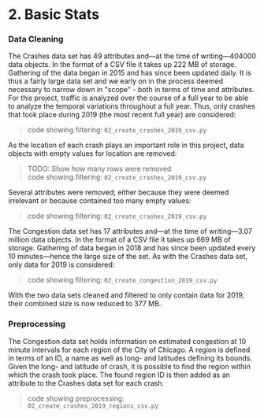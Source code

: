 # 2. Basic Stats

### Data Cleaning
The Crashes data set has 49 attributes and—at the time of writing—404000 data objects.
 In the format of a CSV file it takes up 222 MB of storage.
Gathering of the data began in 2015 and has since been updated daily.
It is thus a fairly large data set and we early on in the process deemed necessary to narrow down in "scope" - both in terms of time and attributes.
For this project, traffic is analyzed over the course of a full year to be able to analyze the temporal variations throughout a full year.
Thus, only crashes that took place during 2019 (the most recent full year) are considered:

> code showing filtering: `02_create_crashes_2019_csv.py`

As the location of each crash plays an important role in this project,
data objects with empty values for location are removed:

> TODO: Show how many rows were removed  
> code showing filtering: `02_create_crashes_2019_csv.py`

Several attributes were removed; either because they were deemed irrelevant or because
contained too many empty values: 

> code showing filtering: `02_create_crashes_2019_csv.py`

The Congestion data set has 17 attributes and—at the time of writing—3.07 million data objects.
In the format of a CSV file it takes up 669 MB of storage.
Gathering of data began in 2018 and has since been updated every 10 minutes—hence the large size of the set.
As with the Crashes data set, only data for 2019 is considered:

> code showing filtering: `02_create_congestion_2019_csv.py`

With the two data sets cleaned and filtered to only contain data for 2019,
their combined size is now reduced to 377 MB.


### Preprocessing

The Congestion data set holds information on estimated congestion at 10 minute intervals for each region of the City of
Chicago.
A region is defined in terms of an ID, a name as well as long- and latitudes defining its bounds.
Given the long- and latitude of crash, it is possible to find the region within which the crash took place.
The found region ID is then added as an attribute to the Crashes data set for each crash.

> code showing preprocessing: `02_create_crashes_2019_regions_csv.py`
